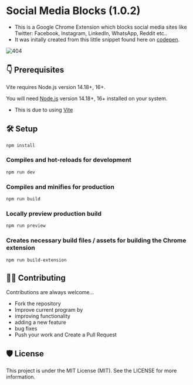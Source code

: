 Social Media Blocks (1.0.2)
=== 

- This is a Google Chrome Extension which blocks social media sites like Twitter: Facebook, Instagram, LinkedIn, WhatsApp, Reddit etc..
- It was initally created from this little snippet found here on [codepen](https://codepen.io/nhatanh17/full/VwwVmLK).

![404](https://user-images.githubusercontent.com/101202952/180646836-c7affe54-7709-43b3-bb22-b1c3ed708897.gif)

## 👇 Prerequisites
Vite requires Node.js version 14.18+, 16+. 

You will need [Node.js](https://nodejs.org) version 14.18+, 16+ installed on your system.
- This is due to using [Vite](https://vitejs.dev/)


## 🛠️ Setup

```
npm install
```

### Compiles and hot-reloads for development
```
npm run dev
```

### Compiles and minifies for production
```
npm run build
```

### Locally preview production build
```
npm run preview 
```

### Creates necessary build files / assets for building the Chrome extension
```
npm run build-extension
```

## 👨‍💻 Contributing

Contributions are always welcome...

 - Fork the repository
 - Improve current program by
 - improving functionality
 - adding a new feature
 - bug fixes
 - Push your work and Create a Pull Request
 
## 🛡️ License
 
This project is under the MIT License (MIT). See the LICENSE for more information.

